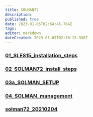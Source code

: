 ```yaml
---
title: SOLMAN72
description: 
published: true
date: 2023-01-05T02:54:45.764Z
tags: 
editor: markdown
dateCreated: 2023-01-05T02:18:13.398Z
---
```


### [01_SLES15_installation_steps](/home/SOLMAN72/SLES15_installation_steps)
### [02_SOLMAN72_install_steps](/home/SOLMAN72/SOLMAN72_install_steps)
### [03a_SOLMAN_SETUP](/home/SOLMAN72/SOLMAN_SETUP)
### [04_SOLMAN_management](/home/SOLMAN72/SOLMAN_management)
### [solman72_20210204](/home/SOLMAN72/solman72_20210204)